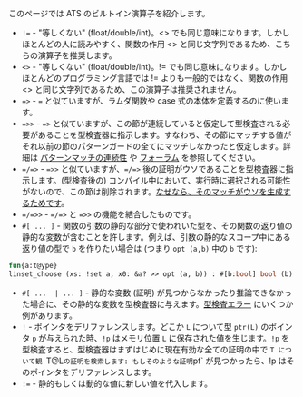 このページでは ATS のビルトイン演算子を紹介します。

  - `!=` - "等しくない" (float/double/int)。<> でも同じ意味になります。しかしほとんどの人に読みやすく、関数の作用
    <> と同じ文字列であるため、こちらの演算子を推奨します。
  - `<>` - "等しくない" (float/double/int)。!= でも同じ意味になります。しかしほとんどのプログラミング言語では !=
    よりも一般的ではなく、関数の作用 <> と同じ文字列であるため、この演算子は推奨されません。
  - `=>` - `=` と似ていますが、ラムダ関数や case 式の本体を定義するのに使います。
  - `=>>` - `=>`
    と似ていますが、この節が連続していると仮定して型検査される必要があることを型検査器に指示します。すなわち、その節にマッチする値がそれ以前の節のパターンガードの全てにマッチしなかったと仮定します。詳細は
    [パターンマッチの連続性][1] や [フォーラム][2] を参照してください。
  - `=/=>` - `=>>` と似ていますが、`=/=>` 後の証明がウソであることを型検査器に指示します。(型検査後の)
    コンパイル中において、実行時に選択される可能性がないので、この節は削除されます。[なぜなら、そのマッチがウソを生成するためです][3]。
  - `=/=>>` - `=/=>` と `=>>` の機能を結合したものです。
  - `#[ ... ]` -
    関数の引数の静的な部分で使われいた型を、その関数の返り値の静的な変数が含むことを許します。例えば、引数の静的なスコープ中にある返り値の型で
    `b` を作りたい場合は (つまり `opt (a,b)` 中の `b` です):

```ocaml
fun{a:t@ype}
linset_choose (xs: !set a, x0: &a? >> opt (a, b)) : #[b:bool] bool (b)
```
  - `#[ ...  | ... ]` - 静的な変数 (証明) が見つからなかったり推論できなかった場合に、その静的な変数を型検査器に与えます。[型検査エラー](https://github.com/githwxi/ATS-Postiats/wiki/typechecking-errors#supplying-static-values-to-the-typechecker) にいくつか例があります。
  - `!` - ポインタをデリファレンスします。どこか `L` について型 `ptr(L)` のポインタ `p` が与えられた時、`!p` はメモリ位置 `L` に保存された値を生じます。`!p` を型検査すると、型検査器はまずはじめに現在有効な全ての証明の中で `T について観 `T@L` の証明を検索します: もしそのような証明 `pf` が見つかったら、!p はそのポインタをデリファレンスします。
  - `:=` - 静的もしくは動的な値に新しい値を代入します。

[1]: http://www.ats-lang.org/DOCUMENT/INTPROGINATS/HTML/x2683.html
[2]: https://groups.google.com/d/msg/ats-lang-users/g3A2fzeKM3A/2UYOjNLVZ5sJ
[3]: https://groups.google.com/d/msg/ats-lang-users/NpQZuB7W9PU/5pwjoDi4oj0J
